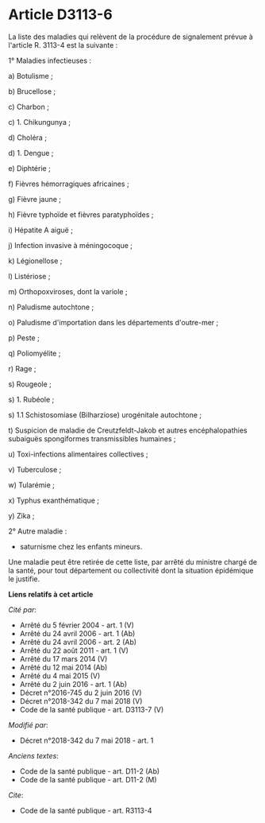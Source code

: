 # Article D3113-6

La liste des maladies qui relèvent de la procédure de signalement prévue à l'article R. 3113-4 est la suivante :

1° Maladies infectieuses :

a) Botulisme ;

b) Brucellose ;

c) Charbon ;

c) 1. Chikungunya ;

d) Choléra ;

d) 1. Dengue ;

e) Diphtérie ;

f) Fièvres hémorragiques africaines ;

g) Fièvre jaune ;

h) Fièvre typhoïde et fièvres paratyphoïdes ;

i) Hépatite A aiguë ;

j) Infection invasive à méningocoque ;

k) Légionellose ;

l) Listériose ;

m) Orthopoxviroses, dont la variole ;

n) Paludisme autochtone ;

o) Paludisme d'importation dans les départements d'outre-mer ;

p) Peste ;

q) Poliomyélite ;

r) Rage ;

s) Rougeole ;

s) 1. Rubéole ;

s) 1.1 Schistosomiase (Bilharziose) urogénitale autochtone ;

t) Suspicion de maladie de Creutzfeldt-Jakob et autres encéphalopathies subaiguës spongiformes transmissibles humaines ;

u) Toxi-infections alimentaires collectives ;

v) Tuberculose ;

w) Tularémie ;

x) Typhus exanthématique ;

y) Zika ;

2° Autre maladie :

- saturnisme chez les enfants mineurs.

Une maladie peut être retirée de cette liste, par arrêté du ministre chargé de la santé, pour tout département ou
collectivité dont la situation épidémique le justifie.

**Liens relatifs à cet article**

_Cité par_:

  - Arrêté du 5 février 2004 - art. 1 (V)
  - Arrêté du 24 avril 2006 - art. 1 (Ab)
  - Arrêté du 24 avril 2006 - art. 2 (Ab)
  - Arrêté du 22 août 2011 - art. 1 (V)
  - Arrêté du 17 mars 2014 (V)
  - Arrêté du 12 mai 2014 (Ab)
  - Arrêté du 4 mai 2015 (V)
  - Arrêté du 2 juin 2016 - art. 1 (Ab)
  - Décret n°2016-745 du 2 juin 2016 (V)
  - Décret n°2018-342 du 7 mai 2018 (V)
  - Code de la santé publique - art. D3113-7 (V)

_Modifié par_:

  - Décret n°2018-342 du 7 mai 2018 - art. 1

_Anciens textes_:

  - Code de la santé publique - art. D11-2 (Ab)
  - Code de la santé publique - art. D11-2 (M)

_Cite_:

  - Code de la santé publique - art. R3113-4
